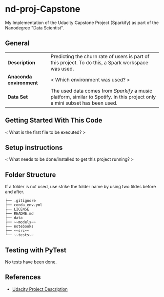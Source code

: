 # nd-proj-Capstone
My Implementation of the Udacity Capstone Project (Sparkify) as part of the Nanodegree "Data Scientist".

## General
<!-- first line needs to stay here, otherwise the table is not rendered! -->
|  |  | 
| ------------- | ------------- |
| **Description** | Predicting the churn rate of users is part of this project. To do this, a Spark workspace was used. |
| **Anaconda environment** | < Which environment was used? > |
| **Data Set** | The used data comes from *Sparkify* a music platform, similar to Spotify. In this project only a mini subset has been used. |

## Getting Started With This Code
< What is the first file to be executed? >

## Setup instructions
< What needs to be done/installed to get this project running? >

## Folder Structure
If a folder is not used, use strike the folder name by using two tildes before and after.
```
├── .gitignore
├── conda_env.yml
├── LICENSE
├── README.md
├── data
├── ~~models~~
├── notebooks 
├── ~~src~~
└── ~~tests~~
```

## Testing with PyTest
No tests have been done.

## References
* [Udacity Project Description](https://classroom.udacity.com/nanodegrees/nd025/parts/84260e1f-2926-4127-895f-cc4432b05059/modules/80c955ce-72f2-403a-9bf5-cc58636dab9d/lessons/d6285247-6bc0-4783-b118-6f41981b9469/concepts/47d96c80-82da-4640-9fff-54415f2a21df)